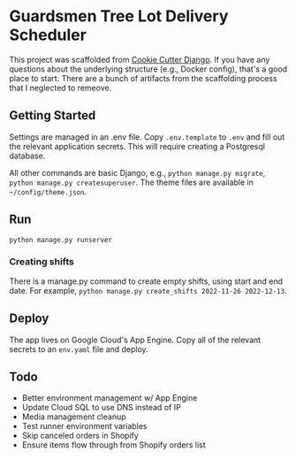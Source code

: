# Guardsmen Tree Lot Delivery Scheduler

This project was scaffolded from [Cookie Cutter Django](http://cookiecutter-django.readthedocs.io). If you have any questions about the underlying structure (e.g., Docker config), that's a good place to start. There are a bunch of artifacts from the scaffolding process that I neglected to remeove.

## Getting Started

Settings are managed in an .env file. Copy `.env.template` to `.env` and fill out the relevant application secrets. This will require creating a Postgresql database.

All other commands are basic Django, e.g., `python manage.py migrate`, `python manage.py createsuperuser`. The theme files are available in `~/config/theme.json`.

## Run

`python manage.py runserver`

### Creating shifts

There is a manage.py command to create empty shifts, using start and end date. For example, `python manage.py create_shifts 2022-11-26 2022-12-13`.

## Deploy

The app lives on Google Cloud's App Engine. Copy all of the relevant secrets to an `env.yaml` file and deploy.

## Todo

- Better environment management w/ App Engine
- Update Cloud SQL to use DNS instead of IP
- Media management cleanup
- Test runner environment variables
- Skip canceled orders in Shopify
- Ensure items flow through from Shopify orders list
